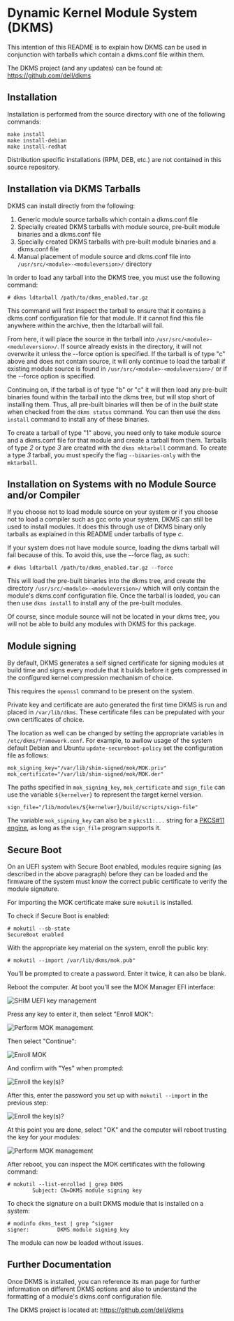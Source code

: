 Dynamic Kernel Module System (DKMS)
==
This intention of this README is to explain how DKMS can be used in conjunction
with tarballs which contain a dkms.conf file within them.

The DKMS project (and any updates) can be found at: https://github.com/dell/dkms

Installation
--

Installation is performed from the source directory with one of the following
commands:

```
make install
make install-debian
make install-redhat
```

Distribution specific installations (RPM, DEB, etc.) are not contained in this
source repository.


Installation via DKMS Tarballs
--

DKMS can install directly from the following:

1. Generic module source tarballs which contain a dkms.conf file
2. Specially created DKMS tarballs with module source, pre-built module
   binaries and a dkms.conf file
3. Specially created DKMS tarballs with pre-built module binaries and a
   dkms.conf file
4. Manual placement of module source and dkms.conf file into
   `/usr/src/<module>-<moduleversion>/` directory

In order to load any tarball into the DKMS tree, you must use the following
command:

```
# dkms ldtarball /path/to/dkms_enabled.tar.gz
```

This command will first inspect the tarball to ensure that it contains a
dkms.conf configuration file for that module.  If it cannot find this file
anywhere within the archive, then the ldtarball will fail.

From here, it will place the source in the tarball into
`/usr/src/<module>-<moduleversion>/`. If source already exists in the directory,
it will not overwrite it unless the --force option is specified. If the tarball
is of type "c" above and does not contain source, it will only continue to load
the tarball if existing module source is found in
`/usr/src/<module>-<moduleversion>/` or if the --force option is specified.

Continuing on, if the tarball is of type "b" or "c" it will then load any
pre-built binaries found within the tarball into the dkms tree, but will stop
short of installing them.  Thus, all pre-built binaries will then be of in the
*built* state when checked from the `dkms status` command.  You can then use the
`dkms install` command to install any of these binaries.

To create a tarball of type "1" above, you need only to take module source and a
dkms.conf file for that module and create a tarball from them.  Tarballs of
type *2* or type *3* are created with the `dkms mktarball` command.  To create
a type *3* tarball, you must specify the flag `--binaries-only` with the
`mktarball`.



Installation on Systems with no Module Source and/or Compiler
--

If you choose not to load module source on your system or if you choose not to
load a compiler such as gcc onto your system, DKMS can still be used to install
modules.  It does this through use of DKMS binary only tarballs as explained in
this README under tarballs of type *c*.

If your system does not have module source, loading the dkms tarball will fail
because of this.  To avoid this, use the --force flag, as such:

```
# dkms ldtarball /path/to/dkms_enabled.tar.gz --force
```

This will load the pre-built binaries into the dkms tree, and create the
directory `/usr/src/<module>-<moduleversion>/` which will only contain the
module's dkms.conf configuration file.  Once the tarball is loaded, you can then
use `dkms install` to install any of the pre-built modules.

Of course, since module source will not be located in your dkms tree, you will
not be able to build any modules with DKMS for this package.

Module signing
--

By default, DKMS generates a self signed certificate for signing modules at
build time and signs every module that it builds before it gets compressed in
the configured kernel compression mechanism of choice.

This requires the `openssl` command to be present on the system.

Private key and certificate are auto generated the first time DKMS is run and
placed in `/var/lib/dkms`. These certificate files can be prepulated with your
own certificates of choice.

The location as well can be changed by setting the appropriate variables in
`/etc/dkms/framework.conf`. For example, to awllow usage of the system default
Debian and Ubuntu `update-secureboot-policy` set the configuration file as
follows:
```
mok_signing_key="/var/lib/shim-signed/mok/MOK.priv"
mok_certificate="/var/lib/shim-signed/mok/MOK.der"
```

The paths specified in `mok_signing_key`, `mok_certificate` and `sign_file` can
use the variable `${kernelver}` to represent the target kernel version. 
```
sign_file="/lib/modules/${kernelver}/build/scripts/sign-file"
```

The variable `mok_signing_key` can also be a `pkcs11:...` string for a [PKCS#11
engine](https://www.rfc-editor.org/rfc/rfc7512), as long as the `sign_file`
program supports it.

Secure Boot
--

On an UEFI system with Secure Boot enabled, modules require signing (as
described in the above paragraph) before they can be loaded and the firmware of
the system must know the correct public certificate to verify the module
signature.

For importing the MOK certificate make sure `mokutil` is installed.

To check if Secure Boot is enabled:

```
# mokutil --sb-state
SecureBoot enabled
```

With the appropriate key material on the system, enroll the public key:

```
# mokutil --import /var/lib/dkms/mok.pub"
```

You'll be prompted to create a password. Enter it twice, it can also be blank.

Reboot the computer. At boot you'll see the MOK Manager EFI interface:

![SHIM UEFI key management](/images/mok-key-1.png)

Press any key to enter it, then select "Enroll MOK":

![Perform MOK management](/images/mok-key-2.png)

Then select "Continue":

![Enroll MOK](/images/mok-key-3.png)

And confirm with "Yes" when prompted:

![Enroll the key(s)?](/images/mok-key-4.png)

After this, enter the password you set up with `mokutil --import` in the previous step:

![Enroll the key(s)?](/images/mok-key-5.png)

At this point you are done, select "OK" and the computer will reboot trusting the key for your modules:

![Perform MOK management](/images/mok-key-6.png)

After reboot, you can inspect the MOK certificates with the following command:

```
# mokutil --list-enrolled | grep DKMS
        Subject: CN=DKMS module signing key
```

To check the signature on a built DKMS module that is installed on a system:

```
# modinfo dkms_test | grep ^signer
signer:         DKMS module signing key
```

The module can now be loaded without issues.

Further Documentation
--

Once DKMS is installed, you can reference its man page for further information
on different DKMS options and also to understand the formatting of a module's
dkms.conf configuration file.

The DKMS project is located at: https://github.com/dell/dkms

